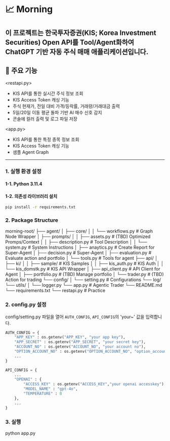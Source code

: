 # 📈 Morning

이 프로젝트는 한국투자증권(KIS; Korea Investment Securities) Open API를 Tool/Agent화하여 ChatGPT 기반 자동 주식 매매 애플리케이션입니다.
---

## 📌 주요 기능

<restapi.py>
- KIS API를 통한 실시간 주식 정보 조회
- KIS Access Token 캐싱 기능
- 주식 현재가, 전일 대비 가격/등락률, 거래량/거래대금 출력
- 5일/20일 이동 평균 돌파 기반 AI 매수 신호 감지
- 콘솔에 컬러 출력 및 로그 파일 저장

<app.py>
- KIS API를 통한 특정 종목 정보 조회
- KIS Access Token 캐싱 기능
- 샘플 Agent Graph 

---


### 1. 실행 환경 설정

#### 1-1. Python 3.11.4

#### 1-2. 의존성 라이브러리 설치

```bash
pip install -r requirements.txt
```

### 2. Package Structure

morning-root/
├── agent/
│   ├── core/
│   │   └── workflows.py # Graph Node Wrapper
│   ├── prompts/
│   │   ├── assets.py # (TBD) Optimized Promps/Context
│   │   ├── description.py # Tool Description
│   │   └── system.py # System Instructions
│   ├── anaytics.py # Create Report for Super-Agent
│   ├── decision.py # Super-Agent
│   ├── evaluation.py # Evaluate action and portfolio
│   └── tools.py # Tools for agent
├── api/
│   ├── ki/
│   │   ├── sample/ # KIS Samples 
│   │   ├── kis_auth.py # KIS Auth
│   │   └── kis_domstk.py # KIS API Wrapper
│   ├── api_client.py # API Client for Agent
│   ├── portfolio.py # (TBD) Manage portfolio
│   └── trader.py # (TBD) Action for trading
└── config/
│   └── setting.py # Configurations
└── log/
└── utils/
│   └── logger.py
└── app.py # Agentic Trader
└── README.md
└── requirements.txt 
└── restapi.py # Practice



### 2. config.py 설정
config/setting.py 파일을 열어 `AUTH_CONFIG`, `API_CONFIG`의 'your~' 값을 입력합니다.

```python
AUTH_CONFIG = {
    "APP_KEY" : os.getenv("APP_KEY", "your app key"),
    "APP_SECRET" : os.getenv("APP_SECRET", "your secret key"),
    "ACCOUNT_NO" : os.getenv("ACCOUNT_NO", "your account no"),
    "OPTION_ACCOUNT_NO" : os.getenv("OPTION_ACCOUNT_NO", "option_account_no"),
    ...
}
```

```python
API_CONFIG = {
    ...
    "OPENAI" : {
        "ACCESS_KEY" : os.getenv("ACCESS_KEY","your openai accesskey"),
        "MODEL_NAME" : "gpt-4o",
        "TEMPERATURE" : 0
    },
    ...
}
```

### 3. 실행
python app.py
